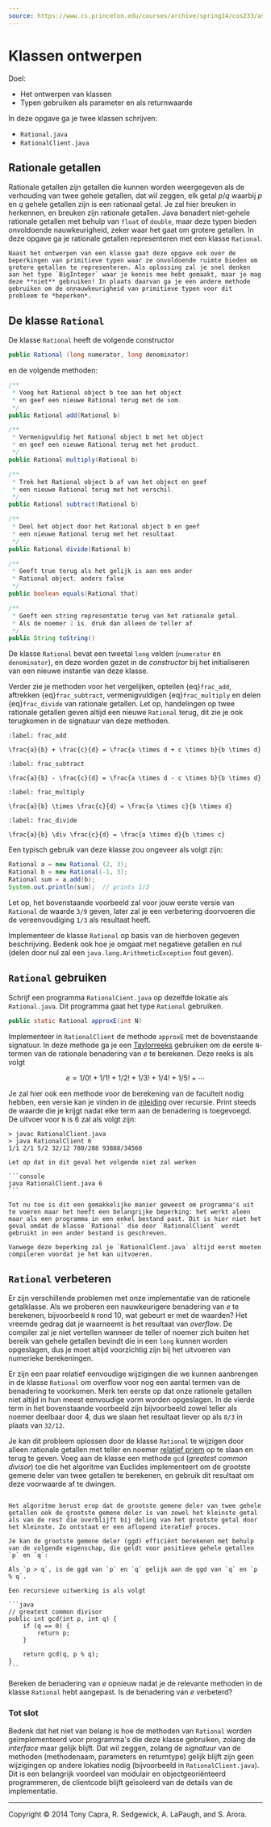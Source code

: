 ```yaml
---
source: https://www.cs.princeton.edu/courses/archive/spring14/cos233/assignments/rational/
---
```


# Klassen ontwerpen

Doel:

-   Het ontwerpen van klassen
-   Typen gebruiken als parameter en als returnwaarde

In deze opgave ga je twee klassen schrijven:

-   `Rational.java`
-   `RationalClient.java`

## Rationale getallen

Rationale getallen zijn getallen die kunnen worden weergegeven als de verhouding van twee gehele getallen, dat wil zeggen, elk getal $p/q$ waarbij $p$ en $q$ gehele getallen zijn is een rationaal getal. Je zal hier breuken in herkennen, en breuken zijn rationale getallen. Java benadert niet-gehele rationale getallen met behulp van `float` of `double`, maar deze typen bieden onvoldoende nauwkeurigheid, zeker waar het gaat om grotere getallen. In deze opgave ga je rationale getallen representeren met een klasse `Rational`.

```{attention}
Naast het ontwerpen van een klasse gaat deze opgave ook over de beperkingen van primitieve typen waar ze onvoldoende ruimte bieden om grotere getallen te representeren. Als oplossing zal je snel denken aan het type `BigInteger` waar je kennis mee hebt gemaakt, maar je mag deze **niet** gebruiken! In plaats daarvan ga je een andere methode gebruiken om de onnauwkeurigheid van primitieve typen voor dit probleem te *beperken*.
```

## De klasse `Rational`

De klasse `Rational` heeft de volgende constructor

```java
public Rational (long numerator, long denominator)
```

en de volgende methoden:

```java
/**
 * Voeg het Rational object b toe aan het object
 * en geef een nieuwe Rational terug met de som.
 */
public Rational add(Rational b)

/**
 * Vermenigvuldig het Rational object b met het object
 * en geef een nieuwe Rational terug met het product.
 */
public Rational multiply(Rational b)

/**
 * Trek het Rational object b af van het object en geef
 * een nieuwe Rational terug met het verschil.
 */
public Rational subtract(Rational b)

/**
 * Deel het object door het Rational object b en geef
 * een nieuwe Rational terug met het resultaat.
 */
public Rational divide(Rational b)

/**
 * Geeft true terug als het gelijk is aan een ander
 * Rational object, anders false
 */
public boolean equals(Rational that)

/**
 * Geeft een string representatie terug van het rationale getal.
 * Als de noemer 1 is, druk dan alleen de teller af.
 */
public String toString()
```

De klasse `Rational` bevat een tweetal `long` velden (`numerator` en `denominator`), en deze worden gezet in de *constructor* bij het initialiseren van een nieuwe instantie van deze klasse.

Verder zie je methoden voor het vergelijken, optellen {eq}`frac_add`, aftrekken {eq}`frac_subtract`, vermenigvuldigen {eq}`frac_multiply` en delen {eq}`frac_divide` van rationale getallen. Let op, handelingen op twee rationale getallen geven altijd een nieuwe `Rational` terug, dit zie je ook terugkomen in de signatuur van deze methoden.

```{math}
:label: frac_add

\frac{a}{b} + \frac{c}{d} = \frac{a \times d + c \times b}{b \times d}
```

```{math}
:label: frac_subtract

\frac{a}{b} - \frac{c}{d} = \frac{a \times d - c \times b}{b \times d}
```

```{math}
:label: frac_multiply

\frac{a}{b} \times \frac{c}{d} = \frac{a \times c}{b \times d}
```

```{math}
:label: frac_divide

\frac{a}{b} \div \frac{c}{d} = \frac{a \times d}{b \times c}
```

Een typisch gebruik van deze klasse zou ongeveer als volgt zijn:

```java
Rational a = new Rational (2, 3);
Rational b = new Rational(-1, 3);
Rational sum = a.add(b);
System.out.println(sum);  // prints 1/3
```

Let op, het bovenstaande voorbeeld zal voor jouw eerste versie van `Rational` de waarde `3/9` geven, later zal je een verbetering doorvoeren die de vereenvoudiging `1/3` als resultaat heeft.

Implementeer de klasse `Rational` op basis van de hierboven gegeven beschrijving. Bedenk ook hoe je omgaat met negatieve getallen en nul (delen door nul zal een `java.lang.ArithmeticException` fout geven).

## `Rational` gebruiken

Schrijf een programma `RationalCient.java` op dezelfde lokatie als `Rational.java`. Dit programma gaat het type `Rational` gebruiken.

```java
public static Rational approxE(int N)
```

Implementeer in `RationalClient` de methode `approxE` met de bovenstaande signatuur. In deze methode ga je een [Taylorreeks](https://nl.wikipedia.org/wiki/Taylorreeks) gebruiken om de eerste `N`-termen van de rationale benadering van $e$ te berekenen. Deze reeks is als volgt

$$
e = 1/0! + 1/1! + 1/2! +1/3! + 1/4! + 1/5! + \cdots
$$

Je zal hier ook een methode voor de berekening van de faculteit nodig hebben, een versie kan je vinden in de [inleiding](/topics/4a_recursie) over recursie. Print steeds de waarde die je krijgt nadat elke term aan de benadering is toegevoegd. De uitvoer voor `N` is 6 zal als volgt zijn:

```console
> javac RationalClient.java
> java RationalClient 6
1/1 2/1 5/2 32/12 780/288 93888/34560
```

````{warning}
Let op dat in dit geval het volgende niet zal werken

```console
java RationalClient.java 6
```

Tot nu toe is dit een gemakkelijke manier geweest om programma's uit te voeren maar het heeft een belangrijke beperking: het werkt aleen maar als een programma in een enkel bestand past. Dit is hier niet het geval omdat de klasse `Rational` die door `RationalClient` wordt gebruikt in een ander bestand is geschreven.

Vanwege deze beperking zal je `RationalClent.java` altijd eerst moeten compileren voordat je het kan uitvoeren.
````

## `Rational` verbeteren

Er zijn verschillende problemen met onze implementatie van de rationele getalklasse. Als we proberen een nauwkeurigere benadering van $e$ te berekenen, bijvoorbeeld `N` rond 10, wat gebeurt er met de waarden? Het vreemde gedrag dat je waarneemt is het resultaat van *overflow*. De compiler zal je niet vertellen wanneer de teller of noemer zich buiten het bereik van gehele getallen bevindt die in een `long` kunnen worden opgeslagen, dus je moet altijd voorzichtig zijn bij het uitvoeren van numerieke berekeningen.

Er zijn een paar relatief eenvoudige wijzigingen die we kunnen aanbrengen in de klasse `Rational` om overflow voor nog een aantal termen van de benadering te voorkomen. Merk ten eerste op dat onze rationele getallen niet altijd in hun meest eenvoudige vorm worden opgeslagen. In de vierde term in het bovenstaande voorbeeld zijn bijvoorbeeld zowel teller als noemer deelbaar door 4, dus we slaan het resultaat liever op als `8/3` in plaats van `32/12`.

Je kan dit probleem oplossen door de klasse `Rational` te wijzigen door alleen rationale getallen met teller en noemer [relatief priem](https://nl.wikipedia.org/wiki/Relatief_priem) op te slaan en terug te geven. Voeg aan de klasse een methode `gcd` (*greatest common divisor*) toe die het algoritme van Euclides implementeert om de grootste gemene deler van twee getallen te berekenen, en gebruik dit resultaat om deze voorwaarde af te dwingen.

````{admonition} Het algoritme van Euclides

Het algoritme berust erop dat de grootste gemene deler van twee gehele getallen ook de grootste gemene deler is van zowel het kleinste getal als van de rest die overblijft bij deling van het grootste getal door het kleinste. Zo ontstaat er een aflopend iteratief proces.

Je kan de grootste gemene deler (ggd) efficiënt berekenen met behulp van de volgende eigenschap, die geldt voor positieve gehele getallen `p` en `q`:

Als `p > q`, is de ggd van `p` en `q` gelijk aan de ggd van `q` en `p % q`.

Een recursieve uitwerking is als volgt

```java
// greatest common divisor
public int gcd(int p, int q) {
    if (q == 0) {
        return p;
    }

    return gcd(q, p % q);
}
```
````

Bereken de benadering van $e$ opnieuw nadat je de relevante methoden in de klasse `Rational` hebt aangepast. Is de benadering van $e$ verbeterd?

### Tot slot

Bedenk dat het niet van belang is hoe de methoden van `Rational` worden geïmplementeerd voor programma's die deze klasse gebruiken, zolang de *interface* maar gelijk blijft. Dat wil zeggen, zolang de *signatuur* van de methoden (methodenaam, parameters en returntype) gelijk blijft zijn geen wijzigingen op andere lokaties nodig (bijvoorbeeld in `RationalClient.java`). Dit is een belangrijk voordeel van modulair en objectgeoriënteerd programmeren, de clientcode blijft geïsoleerd van de details van de implementatie.

---
Copyright © 2014 Tony Capra, R. Sedgewick, A. LaPaugh, and S. Arora.